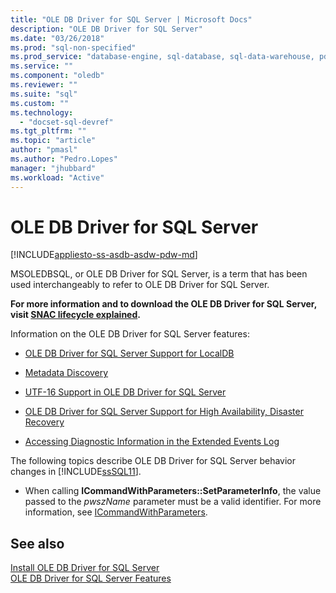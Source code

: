 ```yaml
---
title: "OLE DB Driver for SQL Server | Microsoft Docs"
description: "OLE DB Driver for SQL Server"
ms.date: "03/26/2018"
ms.prod: "sql-non-specified"
ms.prod_service: "database-engine, sql-database, sql-data-warehouse, pdw"
ms.service: ""
ms.component: "oledb"
ms.reviewer: ""
ms.suite: "sql"
ms.custom: ""
ms.technology: 
  - "docset-sql-devref"
ms.tgt_pltfrm: ""
ms.topic: "article"
author: "pmasl"
ms.author: "Pedro.Lopes"
manager: "jhubbard"
ms.workload: "Active"
---
```

# OLE DB Driver for SQL Server
[!INCLUDE[appliesto-ss-asdb-asdw-pdw-md](../../includes/appliesto-ss-asdb-asdw-pdw-md.md)]

MSOLEDBSQL, or OLE DB Driver for SQL Server, is a term that has been used interchangeably to refer to OLE DB Driver for SQL Server. 

**For more information and to download the OLE DB Driver for SQL Server, visit [SNAC lifecycle explained](https://blogs.msdn.microsoft.com/sqlreleaseservices/snac-lifecycle-explained/).**

  
 Information on the OLE DB Driver for SQL Server features: 
  
-   [OLE DB Driver for SQL Server Support for LocalDB](../oledb/features/oledb-driver-for-sql-server-support-for-localdb.md)  
  
-   [Metadata Discovery](../oledb/features/metadata-discovery.md)  
  
-   [UTF-16 Support in OLE DB Driver for SQL Server](../oledb/features/utf-16-support-in-oledb-driver-for-sql-server.md)  
  
-   [OLE DB Driver for SQL Server Support for High Availability, Disaster Recovery](../oledb/features/oledb-driver-for-sql-server-support-for-high-availability-disaster-recovery.md)  
  
-   [Accessing Diagnostic Information in the Extended Events Log](../oledb/features/accessing-diagnostic-information-in-the-extended-events-log.md)  
  

 The following topics describe OLE DB Driver for SQL Server behavior changes in [!INCLUDE[ssSQL11](../../includes/sssql11-md.md)].  
  
-   When calling **ICommandWithParameters::SetParameterInfo**, the value passed to the *pwszName* parameter must be a valid identifier. For more information, see [ICommandWithParameters](../oledb/ole-db-interfaces/icommandwithparameters.md).  

  
## See also  
[Install OLE DB Driver for SQL Server](../oledb/applications/installing-oledb-driver-for-sql-server.md)  
 [OLE DB Driver for SQL Server Features](../oledb/features/oledb-driver-for-sql-server-features.md )  
  
  
